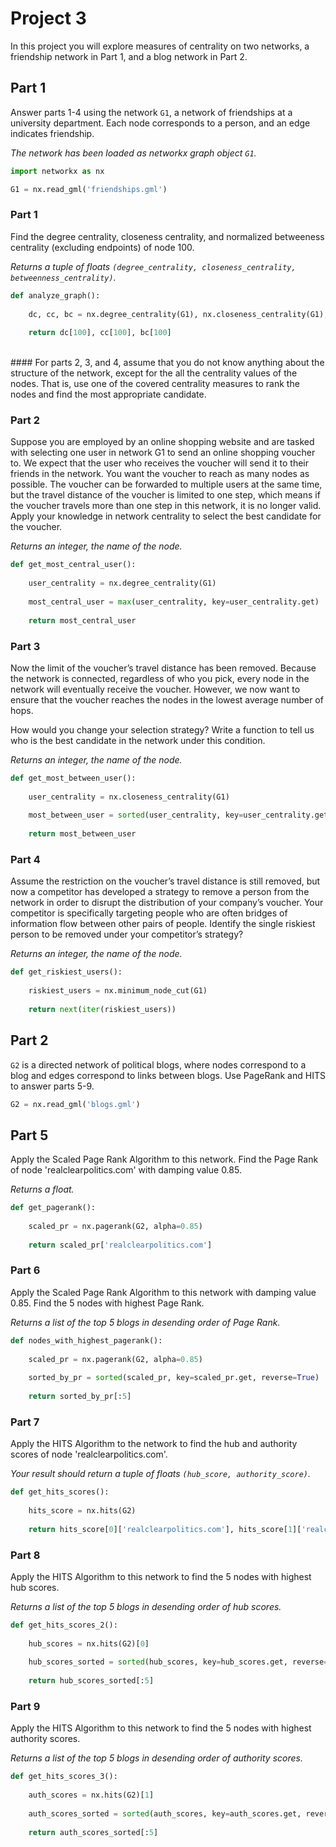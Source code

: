 # Project 3

In this project you will explore measures of centrality on two networks, a friendship network in Part 1, and a blog network in Part 2.

## Part 1

Answer parts 1-4 using the network `G1`, a network of friendships at a university department. Each node corresponds to a person, and an edge indicates friendship. 

*The network has been loaded as networkx graph object `G1`.*


```python
import networkx as nx

G1 = nx.read_gml('friendships.gml')
```

### Part 1

Find the degree centrality, closeness centrality, and normalized betweeness centrality (excluding endpoints) of node 100.

*Returns a tuple of floats `(degree_centrality, closeness_centrality, betweenness_centrality)`.*


```python
def analyze_graph():
    
    dc, cc, bc = nx.degree_centrality(G1), nx.closeness_centrality(G1), nx.betweenness_centrality(G1, normalized=True, endpoints=False)
    
    return dc[100], cc[100], bc[100]

```

<br>
#### For parts 2, 3, and 4, assume that you do not know anything about the structure of the network, except for the all the centrality values of the nodes. That is, use one of the covered centrality measures to rank the nodes and find the most appropriate candidate.
<br>

### Part 2

Suppose you are employed by an online shopping website and are tasked with selecting one user in network G1 to send an online shopping voucher to. We expect that the user who receives the voucher will send it to their friends in the network.  You want the voucher to reach as many nodes as possible. The voucher can be forwarded to multiple users at the same time, but the travel distance of the voucher is limited to one step, which means if the voucher travels more than one step in this network, it is no longer valid. Apply your knowledge in network centrality to select the best candidate for the voucher. 

*Returns an integer, the name of the node.*


```python
def get_most_central_user():
        
    user_centrality = nx.degree_centrality(G1)
    
    most_central_user = max(user_centrality, key=user_centrality.get)
    
    return most_central_user

```

### Part 3

Now the limit of the voucher’s travel distance has been removed. Because the network is connected, regardless of who you pick, every node in the network will eventually receive the voucher. However, we now want to ensure that the voucher reaches the nodes in the lowest average number of hops.

How would you change your selection strategy? Write a function to tell us who is the best candidate in the network under this condition.

*Returns an integer, the name of the node.*


```python
def get_most_between_user():
        
    user_centrality = nx.closeness_centrality(G1)
    
    most_between_user = sorted(user_centrality, key=user_centrality.get, reverse=True)[0] #max(user_centrality, key=user_centrality.get)
    
    return most_between_user

```

### Part 4

Assume the restriction on the voucher’s travel distance is still removed, but now a competitor has developed a strategy to remove a person from the network in order to disrupt the distribution of your company’s voucher. Your competitor is specifically targeting people who are often bridges of information flow between other pairs of people. Identify the single riskiest person to be removed under your competitor’s strategy?

*Returns an integer, the name of the node.*


```python
def get_riskiest_users():
        
    riskiest_users = nx.minimum_node_cut(G1)
    
    return next(iter(riskiest_users))

```

## Part 2

`G2` is a directed network of political blogs, where nodes correspond to a blog and edges correspond to links between blogs. Use PageRank and HITS to answer parts 5-9.


```python
G2 = nx.read_gml('blogs.gml')
```

## Part 5

Apply the Scaled Page Rank Algorithm to this network. Find the Page Rank of node 'realclearpolitics.com' with damping value 0.85.

*Returns a float.*


```python
def get_pagerank():
        
    scaled_pr = nx.pagerank(G2, alpha=0.85)
    
    return scaled_pr['realclearpolitics.com']

```

### Part 6

Apply the Scaled Page Rank Algorithm to this network with damping value 0.85. Find the 5 nodes with highest Page Rank. 

*Returns a list of the top 5 blogs in desending order of Page Rank.*


```python
def nodes_with_highest_pagerank():
        
    scaled_pr = nx.pagerank(G2, alpha=0.85)
    
    sorted_by_pr = sorted(scaled_pr, key=scaled_pr.get, reverse=True)
    
    return sorted_by_pr[:5]

```

### Part 7

Apply the HITS Algorithm to the network to find the hub and authority scores of node 'realclearpolitics.com'. 

*Your result should return a tuple of floats `(hub_score, authority_score)`.*


```python
def get_hits_scores():
        
    hits_score = nx.hits(G2)
    
    return hits_score[0]['realclearpolitics.com'], hits_score[1]['realclearpolitics.com']

```

### Part 8 

Apply the HITS Algorithm to this network to find the 5 nodes with highest hub scores.

*Returns a list of the top 5 blogs in desending order of hub scores.*


```python
def get_hits_scores_2():
        
    hub_scores = nx.hits(G2)[0]
    
    hub_scores_sorted = sorted(hub_scores, key=hub_scores.get, reverse=True)
    
    return hub_scores_sorted[:5]

```

### Part 9 

Apply the HITS Algorithm to this network to find the 5 nodes with highest authority scores.

*Returns a list of the top 5 blogs in desending order of authority scores.*


```python
def get_hits_scores_3():
        
    auth_scores = nx.hits(G2)[1]
    
    auth_scores_sorted = sorted(auth_scores, key=auth_scores.get, reverse=True)
    
    return auth_scores_sorted[:5]

```

